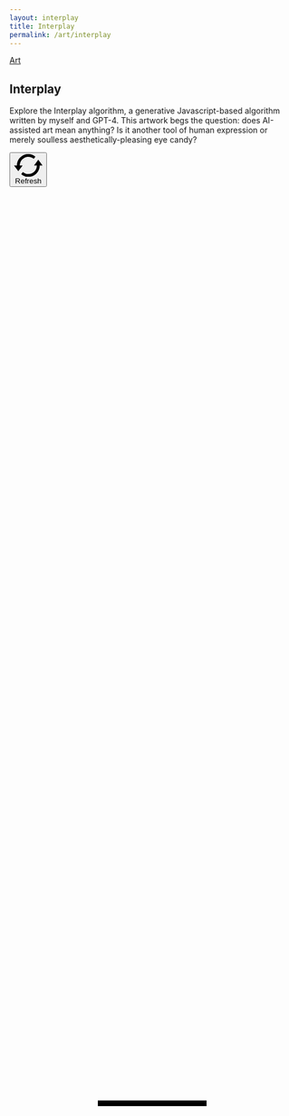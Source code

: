 ```yaml
---
layout: interplay
title: Interplay
permalink: /art/interplay
---
```


<article>

<div class="grid md:grid-cols-2 gap-8">

<div class="text-ellipsis">
<a href="/art" class="back-btn">Art</a>
<h1>Interplay</h1>

<p class="mb-4">Explore the Interplay algorithm, a generative Javascript-based algorithm written by myself and GPT-4. This artwork begs the question: does AI-assisted art mean anything? Is it another tool of human expression or merely soulless aesthetically-pleasing eye candy?</p>

<p><button id="refresh-btn" class="refresh-btn"><svg id="refresh" class="inline w-[16px] h-[16px] align-middle -t-1 mr-1 relative" data-name="refresh" xmlns="http://www.w3.org/2000/svg" viewBox="0 0 20 16"><defs><style>.cls-1 { fill-rule: evenodd; stroke-width: 0px;}</style>
</defs><path class="cls-1" d="m17,4l3,4h-2c0,4.42-3.58,8-8,8-1.92,0-3.69-.68-4.98-1.88l1.19-1.54c1,.9,2.33,1.42,3.79,1.42,3.31,0,6-2.69,6-6h-2l3-4h0ZM3.12,11.84h0s-.12.16-.12.16L0,8h2C2,3.58,5.58,0,10,0c1.92,0,3.69.68,4.98,1.88l-1.19,1.54c-1-.9-2.33-1.42-3.79-1.42-3.23,0-5.87,2.55-6,6h2l-1.58,2.1h0l-1.31,1.74h0Z"/></svg> Refresh
</button></p>

<p id="metadata"></p>

<p id="hash" class="text-sm text-ellipsis"></p>

</div>
<div>
<div class="mb-12 text-center mx-auto o-hidden relative">
<canvas id="artCanvas" width="1240" height="1754" class="w-auto max-w-full mx-auto"></canvas>
<div
    id="loadingBar"
    style="
    position: absolute;
    top: 50%;
    left: 50%;
    transform: translate(-50%, -50%);
    width: 20%;
    height: 10px;
    background: black;
    display: flex;
    "
>
<div
    id="loadingBarProgress"
    style="width: 0%; height: 100%; background: white"
    class="t-[50%]"
    ></div>
</div>
</div>
</div>

</div>

</article>

<script>
window.onload = function(){
    const hashContainer = document.getElementById('hash');
    if( $fx && $fx.hash ){
        hashContainer.innerHTML = "Hash: " + $fx.hash;
    }
    
    const refreshBtn = document.getElementById('refresh-btn');

    refreshBtn.addEventListener("click", function(e){
        location.reload();
    });

    let output = '';
for (let [key, value] of Object.entries($fx._features)) {
  output += `<strong>${key}:</strong> ${value}<br>`;
}
document.getElementById('metadata').innerHTML = output;
}
</script>